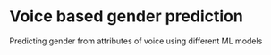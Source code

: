 # Voice based gender prediction
 Predicting gender from attributes of voice using different ML models
